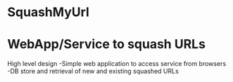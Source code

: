 ﻿# SquashMyUrl
 # WebApp/Service to squash URLs
 High level design
 -Simple web application to access service from browsers
 -DB store and retrieval of new and existing squashed URLs
 
